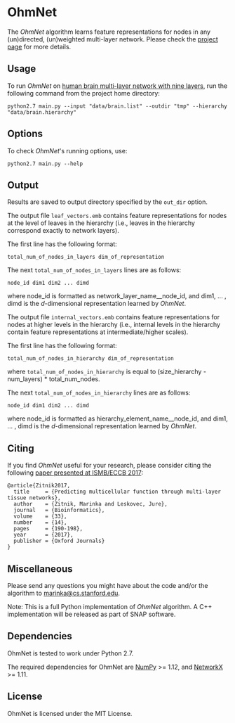 # OhmNet

The *OhmNet* algorithm learns feature representations 
for nodes in any (un)directed, (un)weighted multi-layer network. Please 
check the [project page](http://snap.stanford.edu/ohmnet) for more details. 

## Usage

To run *OhmNet* on [human brain multi-layer network with nine layers](http://snap.stanford.edu/ohmnet/), 
run the following command from the project home directory:

    python2.7 main.py --input "data/brain.list" --outdir "tmp" --hierarchy "data/brain.hierarchy" 

## Options

To check *OhmNet*'s running options, use:

    python2.7 main.py --help

## Output

Results are saved to output directory specified by the ``out_dir`` 
option. 

The output file ``leaf_vectors.emb`` contains feature representations 
for nodes at the level of leaves in the hierarchy (i.e., leaves in the
hierarchy correspond exactly to network layers).  

The first line has the following format:

	total_num_of_nodes_in_layers dim_of_representation

The next ``total_num_of_nodes_in_layers`` lines are as follows:
	
	node_id dim1 dim2 ... dimd

where node_id is formatted as network_layer_name__node_id, and dim1, ... , dimd is 
the *d*-dimensional representation learned by *OhmNet*.

The output file ``internal_vectors.emb`` contains feature representations
for nodes at higher levels in the hierarchy (i.e., internal levels in the 
hierarchy contain feature representations at intermediate/higher scales).

The first line has the following format:

	total_num_of_nodes_in_hierarchy dim_of_representation

where ``total_num_of_nodes_in_hierarchy`` is equal to (size_hierarchy - 
num_layers) * total_num_nodes.

The next ``total_num_of_nodes_in_hierarchy`` lines are as follows:
	
	node_id dim1 dim2 ... dimd

where node_id is formatted as hierarchy_element_name__node_id, and dim1, ... , dimd is 
the *d*-dimensional representation learned by *OhmNet*.

## Citing

If you find *OhmNet* useful for your research, please consider citing 
the following [paper presented at ISMB/ECCB 2017](https://academic.oup.com/bioinformatics/article/33/14/i190/3953967/Predicting-multicellular-function-through-multi):

    @article{Zitnik2017,
      title     = {Predicting multicellular function through multi-layer tissue networks},
      author    = {Zitnik, Marinka and Leskovec, Jure},
      journal   = {Bioinformatics},
      volume    = {33},
      number    = {14},
      pages     = {190-198},
      year      = {2017},
      publisher = {Oxford Journals}
    }

## Miscellaneous

Please send any questions you might have about the code and/or the 
algorithm to <marinka@cs.stanford.edu>.

Note: This is a full Python implementation of *OhmNet* 
algorithm. A C++ implementation will be released as part of SNAP software.

## Dependencies

OhmNet is tested to work under Python 2.7.

The required dependencies for OhmNet are [NumPy](http://www.numpy.org) >= 1.12, and [NetworkX](https://networkx.github.io/) >= 1.11.

## License

OhmNet is licensed under the MIT License.

